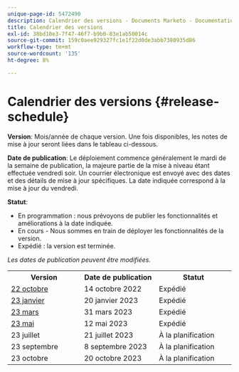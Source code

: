 ```yaml
---
unique-page-id: 5472490
description: Calendrier des versions - Documents Marketo - Documentation sur le produit
title: Calendrier des versions
exl-id: 38bd10e3-7f47-46f7-b9b0-83e1ab50014c
source-git-commit: 159c0aee929327fc1e1f22d0de3abb7380935d86
workflow-type: tm+mt
source-wordcount: '135'
ht-degree: 8%

---
```


# Calendrier des versions {#release-schedule}

**Version**: Mois/année de chaque version. Une fois disponibles, les notes de mise à jour seront liées dans le tableau ci-dessous.

**Date de publication**: Le déploiement commence généralement le mardi de la semaine de publication, la majeure partie de la mise à niveau étant effectuée vendredi soir. Un courrier électronique est envoyé avec des dates et des détails de mise à jour spécifiques. La date indiquée correspond à la mise à jour du vendredi.

**Statut**:

* En programmation : nous prévoyons de publier les fonctionnalités et améliorations à la date indiquée.
* En cours - Nous sommes en train de déployer les fonctionnalités de la version.
* Expédié : la version est terminée.

_Les dates de publication peuvent être modifiées._

<table> 
 <colgroup> 
  <col> 
  <col> 
  <col> 
 </colgroup>
 <tbody> 
  <tr> 
   <th width="250px">Version</th>
   <th width="250px">Date de publication</th>
   <th width="250px">Statut</th>
  </tr>
  <tr> 
   <td><a href="/help/marketo/release-notes/previous-releases/2022/release-notes-oct-22.md">22 octobre</a></td>
   <td>14 octobre 2022</td>
   <td>Expédié</td>
  </tr>
  <tr> 
   <td><a href="/help/marketo/release-notes/previous-releases/2023/release-notes-jan-23.md">23 janvier</a></td>
   <td>20 janvier 2023</td>
   <td>Expédié</td>
  </tr>
  <tr> 
   <td><a href="/help/marketo/release-notes/previous-releases/2023/release-notes-mar-23.md">23 mars</a></td>
   <td>31 mars 2023</td>
   <td>Expédié</td>
  </tr>
  <tr>
   <td><a href="/help/marketo/release-notes/current.md">23 mai</a></td>
   <td>12 mai 2023</td>
   <td>Expédié</td>
  </tr>
  <tr> 
   <td>23 juillet</td>
   <td>21 juillet 2023</td>
   <td>À la planification</td>
  </tr>
  <tr>
   <td>23 septembre</td>
   <td>8 septembre 2023</td>
   <td>À la planification</td>
  </tr>
  <tr>
   <td>23 octobre</td>
   <td>20 octobre 2023</td>
   <td>À la planification</td>
  </tr>
 </tbody>
</table>
